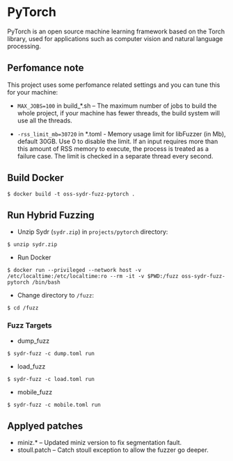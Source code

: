 # PyTorch

PyTorch is an open source machine learning framework based on the Torch library, used for applications such as computer vision and natural language processing.

## Perfomance note

This project uses some perfomance related settings and you can tune this for your machine:

* `MAX_JOBS=100` in build_*.sh – The maximum number of jobs to build the whole project, if your machine has fewer threads, the build system will use all the threads.

* `-rss_limit_mb=30720` in *.toml - Memory usage limit for libFuzzer (in Mb), default 30GB. Use 0 to disable the limit. If an input requires more than this amount of RSS memory to execute, the process is treated as a failure case. The limit is checked in a separate thread every second.

## Build Docker

`$ docker build -t oss-sydr-fuzz-pytorch .`

## Run Hybrid Fuzzing

* Unzip Sydr (`sydr.zip`) in `projects/pytorch` directory:

`$ unzip sydr.zip`

* Run Docker

`$ docker run --privileged --network host -v /etc/localtime:/etc/localtime:ro --rm -it -v $PWD:/fuzz oss-sydr-fuzz-pytorch /bin/bash`

* Change directory to `/fuzz`:

`$ cd /fuzz`

### Fuzz Targets

* dump_fuzz

`$ sydr-fuzz -c dump.toml run`

* load_fuzz

`$ sydr-fuzz -c load.toml run`

* mobile_fuzz

`$ sydr-fuzz -c mobile.toml run`

## Applyed patches

* miniz.* – Updated miniz version to fix segmentation fault.
* stoull.patch – Catch stoull exception to allow the fuzzer go deeper.
